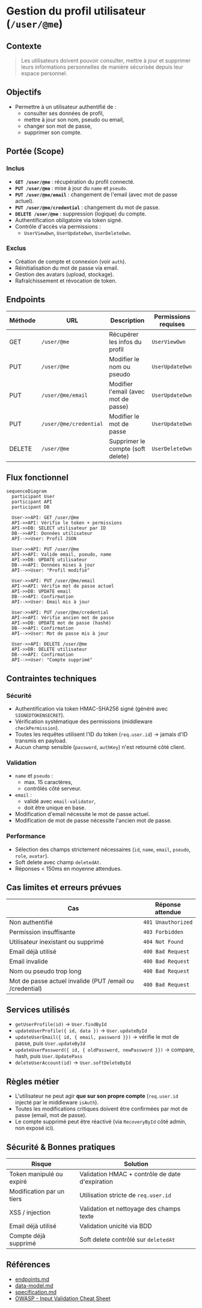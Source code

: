 # Gestion du profil utilisateur (`/user/@me`)
## Contexte
> Les utilisateurs doivent pouvoir consulter, mettre à jour et supprimer leurs informations personnelles de manière sécurisée depuis leur espace personnel.

## Objectifs
* Permettre à un utilisateur authentifié de :
  * consulter ses données de profil,
  * mettre à jour son nom, pseudo ou email,
  * changer son mot de passe,
  * supprimer son compte.

## Portée (Scope)
### Inclus
* **`GET /user/@me`** : récupération du profil connecté.
* **`PUT /user/@me`** : mise à jour du `name` et `pseudo`.
* **`PUT /user/@me/email`** : changement de l'email (avec mot de passe actuel).
* **`PUT /user/@me/credential`** : changement du mot de passe.
* **`DELETE /user/@me`** : suppression (logique) du compte.
* Authentification obligatoire via token signé.
* Contrôle d'accès via permissions :
  * `UserViewOwn`, `UserUpdateOwn`, `UserDeleteOwn`.

### Exclus
* Création de compte et connexion (voir `auth`).
* Réinitialisation du mot de passe via email.
* Gestion des avatars (upload, stockage).
* Rafraîchissement et révocation de token.

## Endpoints
| Méthode | URL                    | Description                          | Permissions requises |
| ------- | ---------------------- | ------------------------------------ | -------------------- |
| GET     | `/user/@me`            | Récupérer les infos du profil        | `UserViewOwn`        |
| PUT     | `/user/@me`            | Modifier le nom ou pseudo            | `UserUpdateOwn`      |
| PUT     | `/user/@me/email`      | Modifier l'email (avec mot de passe) | `UserUpdateOwn`      |
| PUT     | `/user/@me/credential` | Modifier le mot de passe             | `UserUpdateOwn`      |
| DELETE  | `/user/@me`            | Supprimer le compte (soft delete)    | `UserDeleteOwn`      |

## Flux fonctionnel
```mermaid
sequenceDiagram
  participant User
  participant API
  participant DB

  User->>API: GET /user/@me
  API->>API: Vérifie le token + permissions
  API->>DB: SELECT utilisateur par ID
  DB-->>API: Données utilisateur
  API-->>User: Profil JSON

  User->>API: PUT /user/@me
  API->>API: Valide email, pseudo, name
  API->>DB: UPDATE utilisateur
  DB-->>API: Données mises à jour
  API-->>User: "Profil modifié"

  User->>API: PUT /user/@me/email
  API->>API: Vérifie mot de passe actuel
  API->>DB: UPDATE email
  DB-->>API: Confirmation
  API-->>User: Email mis à jour

  User->>API: PUT /user/@me/credential
  API->>API: Vérifie ancien mot de passe
  API->>DB: UPDATE mot de passe (hashé)
  DB-->>API: Confirmation
  API-->>User: Mot de passe mis à jour

  User->>API: DELETE /user/@me
  API->>DB: DELETE utilisateur
  DB-->>API: Confirmation
  API-->>User: "Compte supprimé"
```

## Contraintes techniques
### Sécurité
* Authentification via token HMAC-SHA256 signé (généré avec `SIGNEDTOKENSECRET`).
* Vérification systématique des permissions (middleware `checkPermission`).
* Toutes les requêtes utilisent l'ID du token (`req.user.id`) → jamais d'ID transmis en payload.
* Aucun champ sensible (`password`, `authKey`) n'est retourné côté client.
### Validation
* `name` et `pseudo` :
  * max. 15 caractères,
  * contrôlés côté serveur.
* `email` :
  * validé avec `email-validator`,
  * doit être unique en base.
* Modification d'email nécessite le mot de passe actuel.
* Modification de mot de passe nécessite l'ancien mot de passe.
### Performance
* Sélection des champs strictement nécessaires (`id`, `name`, `email`, `pseudo`, `role`, `avatar`).
* Soft delete avec champ `deletedAt`.
* Réponses < 150ms en moyenne attendues.

## Cas limites et erreurs prévues
| Cas                                                      | Réponse attendue   |
| -------------------------------------------------------- | ------------------ |
| Non authentifié                                          | `401 Unauthorized` |
| Permission insuffisante                                  | `403 Forbidden`    |
| Utilisateur inexistant ou supprimé                       | `404 Not Found`    |
| Email déjà utilisé                                       | `400 Bad Request`  |
| Email invalide                                           | `400 Bad Request`  |
| Nom ou pseudo trop long                                  | `400 Bad Request`  |
| Mot de passe actuel invalide (PUT /email ou /credential) | `400 Bad Request`  |

## Services utilisés
* `getUserProfile(id)` → `User.findById`
* `updateUserProfile({ id, data })` → `User.updateById`
* `updateUserEmail({ id, { email, password }})` → vérifie le mot de passe, puis `User.updateById`
* `updateUserPassword({ id, { oldPassword, newPassword }})` → compare, hash, puis `User.UpdatePass`
* `deleteUserAccount(id)` → `User.softDeleteById`

## Règles métier
* L'utilisateur ne peut agir **que sur son propre compte** (`req.user.id` injecté par le middleware `isAuth`).
* Toutes les modifications critiques doivent être confirmées par mot de passe (email, mot de passe).
* Le compte supprimé peut être réactivé (via `RecoveryById` côté admin, non exposé ici).

## Sécurité & Bonnes pratiques
| Risque                    | Solution                                        |
| ------------------------- | ----------------------------------------------- |
| Token manipulé ou expiré  | Validation HMAC + contrôle de date d'expiration |
| Modification par un tiers | Utilisation stricte de `req.user.id`            |
| XSS / injection           | Validation et nettoyage des champs texte        |
| Email déjà utilisé        | Validation unicité via BDD                      |
| Compte déjà supprimé      | Soft delete contrôlé sur `deletedAt`            |


## Références
* [endpoints.md](./endpoints.md)
* [data-model.md](./data-model.md)
* [specification.md](./specification.md)
* [OWASP - Input Validation Cheat Sheet](https://cheatsheetseries.owasp.org/cheatsheets/Input_Validation_Cheat_Sheet.html)